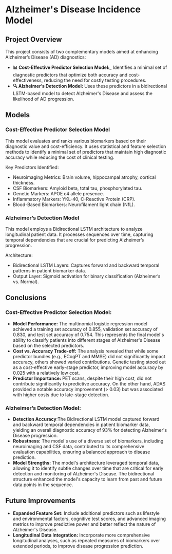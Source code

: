 # Alzheimer's Disease Incidence Model

## Project Overview 

This project consists of two complementary models aimed at enhancing Alzheimer’s Disease (AD) diagnostics:

- __📊 Cost-Effective Predictor Selection Model:___ Identifies a minimal set of diagnostic predictors that optimize both accuracy and cost-effectiveness, reducing the need for costly testing procedures.
- __🔍 Alzheimer’s Detection Model:__ Uses these predictors in a bidirectional LSTM-based model to detect Alzheimer's Disease and assess the likelihood of AD progression.

## Models
### Cost-Effective Predictor Selection Model
This model evaluates and ranks various biomarkers based on their diagnostic value and cost-efficiency. It uses statistical and feature selection methods to identify a minimal set of predictors that maintain high diagnostic accuracy while reducing the cost of clinical testing.

Key Predictors Identified:

- Neuroimaging Metrics: Brain volume, hippocampal atrophy, cortical thickness.
- CSF Biomarkers: Amyloid beta, total tau, phosphorylated tau.
- Genetic Markers: APOE ε4 allele presence.
- Inflammatory Markers: YKL-40, C-Reactive Protein (CRP).
- Blood-Based Biomarkers: Neurofilament light chain (NfL).

### Alzheimer’s Detection Model
This model employs a Bidirectional LSTM architecture to analyze longitudinal patient data. It processes sequences over time, capturing temporal dependencies that are crucial for predicting Alzheimer’s progression.

Architecture:
- Bidirectional LSTM Layers: Captures forward and backward temporal patterns in patient biomarker data.
- Output Layer: Sigmoid activation for binary classification (Alzheimer’s vs. Normal).

## Conclusions
### Cost-Effective Predictor Selection Model:
- __Model Performance:__ The multinomial logistic regression model achieved a training set accuracy of 0.855, validation set accuracy of 0.830, and test set accuracy of 0.754. This represents the final model's ability to classify patients into different stages of Alzheimer's Disease based on the selected predictors.
- __Cost vs. Accuracy Trade-off:__ The analysis revealed that while some predictor bundles (e.g., ECogPT and MMSE) did not significantly impact accuracy, others showed varied contributions. Genetic testing stood out as a cost-effective early-stage predictor, improving model accuracy by 0.025 with a relatively low cost.
- __Predictor Importance:__ PET scans, despite their high cost, did not contribute significantly to predictive accuracy. On the other hand, ADAS provided a notable accuracy improvement (> 0.03) but was associated with higher costs due to late-stage detection.
  
### Alzheimer’s Detection Model:
- __Detection Accuracy__:The Bidirectional LSTM model captured forward and backward temporal dependencies in patient biomarker data, yielding an overall diagnostic accuracy of 93% for detecting Alzheimer's Disease progression.
- __Robustness:__ The model's use of a diverse set of biomarkers, including neuroimaging and CSF data, contributed to its comprehensive evaluation capabilities, ensuring a balanced approach to disease prediction.
- __Model Strengths:__ The model's architecture leveraged temporal data, allowing it to identify subtle changes over time that are critical for early detection and monitoring of Alzheimer's Disease. The bidirectional structure enhanced the model's capacity to learn from past and future data points in the sequence.

## Future Improvements 
- __Expanded Feature Set:__ Include additional predictors such as lifestyle and environmental factors, cognitive test scores, and advanced imaging metrics to improve predictive power and better reflect the nature of Alzheimer's Disease.
- __Longitudinal Data Integration:__ Incorporate more comprehensive longitudinal analyses, such as repeated measures of biomarkers over extended periods, to improve disease progression prediction.


